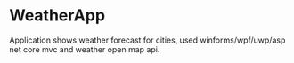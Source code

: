 # WeatherApp
Application shows weather forecast for cities, used winforms/wpf/uwp/asp net core mvc and weather open map api.
